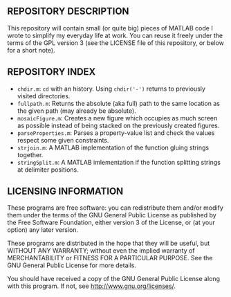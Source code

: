 REPOSITORY DESCRIPTION
----------------------

This repository will contain small (or quite big) pieces of MATLAB code I 
wrote to simplify my everyday life at work. You can reuse it freely under
the terms of the GPL version 3 (see the LICENSE file of this repository,
or below for a short note).

REPOSITORY INDEX
----------------

- `chdir.m`: `cd` with an history. Using `chdir('-')` returns to 
previously visited directories.
- `fullpath.m`: Returns the absolute (aka full) path to the same 
location as the given path (may already be absolute).
- `mosaicFigure.m`: Creates a new figure which occupies as much screen 
as possible instead of being stacked on the previously created figures.
- `parseProperties.m`: Parses a property-value list and check the values 
respect some given constraints.
- `strjoin.m`: A MATLAB implementation of the function gluing strings 
together.
- `stringSplit.m`: A MATLAB imlementation if the function splitting 
strings at delimiter positions.

LICENSING INFORMATION
---------------------
These programs are free software: you can redistribute them and/or modify
them under the terms of the GNU General Public License as published by
the Free Software Foundation, either version 3 of the License, or
(at your option) any later version.

These programs are distributed in the hope that they will be useful,
but WITHOUT ANY WARRANTY; without even the implied warranty of
MERCHANTABILITY or FITNESS FOR A PARTICULAR PURPOSE.  See the
GNU General Public License for more details.

You should have received a copy of the GNU General Public License
along with this program.  If not, see <http://www.gnu.org/licenses/>.
